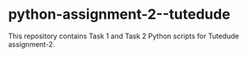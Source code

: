 # python-assignment-2--tutedude
This repository contains Task 1 and Task 2 Python scripts for Tutedude assignment-2.
